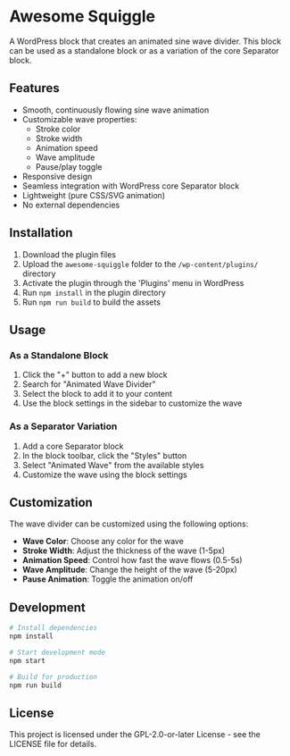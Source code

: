 # Awesome Squiggle

A WordPress block that creates an animated sine wave divider. This block can be used as a standalone block or as a variation of the core Separator block.

## Features

- Smooth, continuously flowing sine wave animation
- Customizable wave properties:
  - Stroke color
  - Stroke width
  - Animation speed
  - Wave amplitude
  - Pause/play toggle
- Responsive design
- Seamless integration with WordPress core Separator block
- Lightweight (pure CSS/SVG animation)
- No external dependencies

## Installation

1. Download the plugin files
2. Upload the `awesome-squiggle` folder to the `/wp-content/plugins/` directory
3. Activate the plugin through the 'Plugins' menu in WordPress
4. Run `npm install` in the plugin directory
5. Run `npm run build` to build the assets

## Usage

### As a Standalone Block

1. Click the "+" button to add a new block
2. Search for "Animated Wave Divider"
3. Select the block to add it to your content
4. Use the block settings in the sidebar to customize the wave

### As a Separator Variation

1. Add a core Separator block
2. In the block toolbar, click the "Styles" button
3. Select "Animated Wave" from the available styles
4. Customize the wave using the block settings

## Customization

The wave divider can be customized using the following options:

- **Wave Color**: Choose any color for the wave
- **Stroke Width**: Adjust the thickness of the wave (1-5px)
- **Animation Speed**: Control how fast the wave flows (0.5-5s)
- **Wave Amplitude**: Change the height of the wave (5-20px)
- **Pause Animation**: Toggle the animation on/off

## Development

```bash
# Install dependencies
npm install

# Start development mode
npm start

# Build for production
npm run build
```

## License

This project is licensed under the GPL-2.0-or-later License - see the LICENSE file for details. 